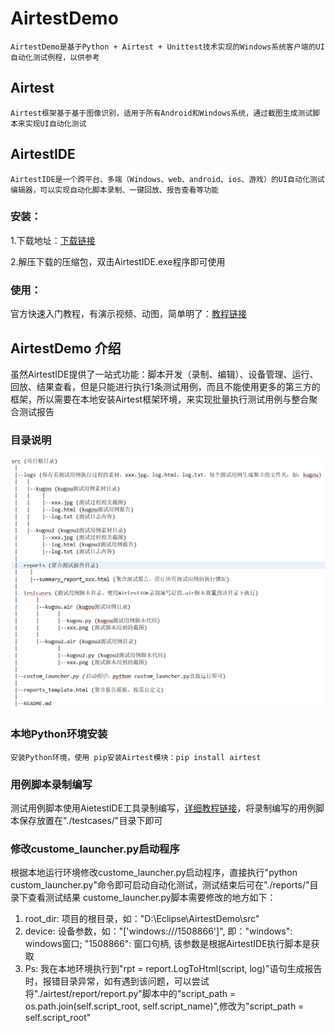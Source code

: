 # AirtestDemo

    AirtestDemo是基于Python + Airtest + Unittest技术实现的Windows系统客户端的UI自动化测试例程，以供参考

## Airtest
    Airtest框架基于基于图像识别，适用于所有Android和Windows系统，通过截图生成测试脚本来实现UI自动化测试

## AirtestIDE
    AirtestIDE是一个跨平台、多端（Windows、web、android、ios、游戏）的UI自动化测试编辑器，可以实现自动化脚本录制、一键回放、报告查看等功能
### 安装：
  1.下载地址：[下载链接](http://airtest.netease.com/changelog.html)
    
  2.解压下载的压缩包，双击AirtestIDE.exe程序即可使用
    
  
### 使用：
  官方快速入门教程，有演示视频、动图，简单明了：[教程链接](http://airtest.netease.com/tutorial/Tutorial.html)

## AirtestDemo 介绍

  虽然AirtestIDE提供了一站式功能：脚本开发（录制、编辑）、设备管理、运行、回放、结果查看，但是只能进行执行1条测试用例，而且不能使用更多的第三方的框架，所以需要在本地安装Airtest框架环境，来实现批量执行测试用例与整合聚合测试报告

### 目录说明
  ![Image text](https://github.com/Wingoc/AirtestDemo/blob/master/tree.png)

### 本地Python环境安装
    安装Python环境，使用 pip安装Airtest模块：pip install airtest

### 用例脚本录制编写
  测试用例脚本使用AietestIDE工具录制编写，[详细教程链接](http://airtest.netease.com/docs/docs_AirtestIDE-zh_CN/3_record_script/0_script_faq.html)，将录制编写的用例脚本保存放置在"./testcases/"目录下即可

### 修改custome_launcher.py启动程序
  根据本地运行环境修改custome_launcher.py启动程序，直接执行"python custom_launcher.py"命令即可启动自动化测试，测试结束后可在"./reports/"目录下查看测试结果
  custome_launcher.py脚本需要修改的地方如下：
  1. root_dir: 项目的根目录，如："D:\\Eclipse\\AirtestDemo\\src"
  2. device: 设备参数，如："['windows:///1508866']", 即："windows": windows窗口; "1508866": 窗口句柄, 该参数是根据AirtestIDE执行脚本是获取
  3. Ps: 我在本地环境执行到"rpt = report.LogToHtml(script, log)"语句生成报告时，报错目录异常，如有遇到该问题，可以尝试将"./airtest/report/report.py"脚本中的"script_path = os.path.join(self.script_root, self.script_name)",修改为"script_path = self.script_root"
  
















